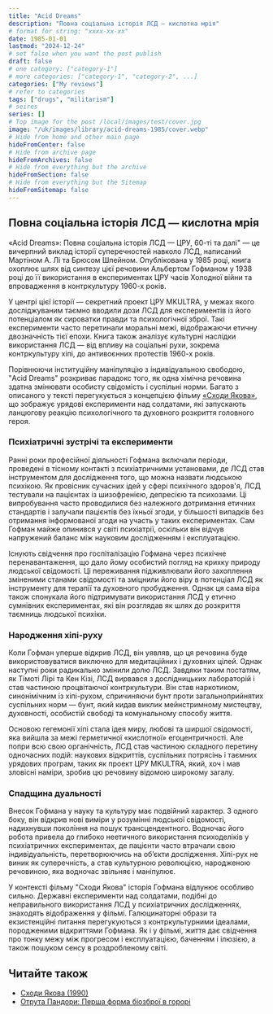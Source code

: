 ```yaml
---
title: "Acid Dreams"
description: "Повна соціальна історія ЛСД — кислотна мрія"
# format for string: "xxxx-xx-xx"
date: 1985-01-01
lastmod: "2024-12-24"
# set false when you want the post publish
draft: false
# one category: ["category-1"]
# more categories: ["category-1", "category-2", ...]
categories: ["My reviews"]
# refer to categories
tags: ["drugs", "militarism"]
# seires
series: []
# Top image for the post /local/images/test/cover.jpg
image: "/uk/images/library/acid-dreams-1985/cover.webp"
# Hide from home and other main page
hideFromCenter: false
# Hide from archive page
hideFromArchives: false
# Hide from everything but the archive
hideFromSection: false
# Hide from everything but the Sitemap
hideFromSitemap: false
---
```

## Повна соціальна історія ЛСД — кислотна мрія

«Acid Dreams»: Повна соціальна історія ЛСД — ЦРУ, 60-ті та далі" — це вичерпний виклад історії суперечностей навколо ЛСД, написаний Мартіном А. Лі та Брюсом Шлейном. Опублікована у 1985 році, книга охоплює шлях від синтезу цієї речовини Альбертом Гофманом у 1938 році до її використання в експериментах ЦРУ часів Холодної війни та впровадження в контркультуру 1960-х років.

У центрі цієї історії — секретний проект ЦРУ MKULTRA, у межах якого досліджуваним таємно вводили дози ЛСД для експериментів із його потенціалом як сироватки правди та психологічної зброї. Такі експерименти часто перетинали моральні межі, відображаючи етичну двозначність тієї епохи. Книга також аналізує культурні наслідки використання ЛСД — від впливу на соціальні рухи, зокрема контркультуру хіпі, до антивоєнних протестів 1960-х років.

Порівнюючи інституційну маніпуляцію з індивідуальною свободою, "Acid Dreams" розкриває парадокс того, як одна хімічна речовина здатна змінювати особисту свідомість і суспільні норми. Багато з описаного у тексті перегукується з концепцією фільму <a href="/uk/library/jacobs-ladder-1990/" target="_blank">«Сходи Якова»</a>, що зображує урядові експерименти над солдатами, які запускають ланцюгову реакцію психологічного та духовного розкриття головного героя.

### Психіатричні зустрічі та експерименти

Ранні роки професійної діяльності Гофмана включали періоди, проведені в тісному контакті з психіатричними установами, де ЛСД став інструментом для дослідження того, що можна назвати людською психікою. Як провісник сучасних ідей у сфері психічного здоров'я, ЛСД тестували на пацієнтах із шизофренією, депресією та психозами. Ці випробування часто проводилися без належного дотримання етичних стандартів і залучали пацієнтів без їхньої згоди, у більшості випадків без отримання інформованої згоди на участь у таких експериментах. Сам Гофман майже опинився у світі психіатрії, оскільки він відчув напружений баланс між науковим дослідженням і експлуатацією.

Існують свідчення про госпіталізацію Гофмана через психічне перенавантаження, що дало йому особистий погляд на крихку природу людської свідомості. Ці переживання підживлювали його захоплення зміненими станами свідомості та зміцнили його віру в потенціал ЛСД як інструменту для терапії та духовного пробудження. Однак ця сама віра також спонукала його підтримувати використання ЛСД у етично сумнівних експериментах, які він розглядав як шлях до розкриття таємниць людської психіки.

### Народження хіпі-руху

Коли Гофман уперше відкрив ЛСД, він уявляв, що ця речовина буде використовуватися виключно для медитаційних і духовних цілей. Однак наступні роки радикально змінили долю ЛСД. Завдяки таким постатям, як Тімоті Лірі та Кен Кізі, ЛСД вирвався з дослідницьких лабораторій і став частиною процвітаючої контркультури. Він став наркотиком, синонімічним із хіпі-рухом, спричиняючи бунт проти загальноприйнятих суспільних норм — бунт, який кидав виклик мейнстримному мистецтву, духовності, особистій свободі та комунальному способу життя.

Основою гегемонії хіпі стала ідея миру, любові та ширшої свідомості, яка вийшла за межі герметичної «кислотної» егоцентричності. Але попри всю свою органічність, ЛСД став частиною складного перетину одночасних подій: наукових відкриттів, суспільних потрясінь і таємних урядових програм, таких як проект ЦРУ MKULTRA, який, хоч і мав зловісні наміри, зробив цю речовину відомою широкому загалу.

### Спадщина дуальності

Внесок Гофмана у науку та культуру має подвійний характер. З одного боку, він відкрив нові виміри у розумінні людської свідомості, надихнувши покоління на пошук трансцендентного. Водночас його робота привела до глибоко неетичного використання психоделіків у психіатричних експериментах, де пацієнти часто втрачали свою індивідуальність, перетворюючись на об’єкти дослідження. Хіпі-рух не виник як суперечність, а став культурною революцією, народженою речовиною, яка водночас звільняє і маніпулює.

У контексті фільму "Сходи Якова" історія Гофмана відлунює особливо сильно. Державні експерименти над солдатами, подібні до неправильного використання ЛСД у психіатричних дослідженнях, знаходять відображення у фільмі. Галюцинаторні образи та екзистенційні питання перегукуються з контркультурними ідеалами, породженими відкриттями Гофмана. Як і у фільмі, життя дає свідчення про тонку межу між прогресом і експлуатацією, баченням і ілюзією, а також пошуком сенсу в роздробленому світі.

## Читайте також

<ul>
	<li><a href="/uk/library/jacobs-ladder-1990/" target="_blank">
		Сходи Якова (1990)
	</a></li>
	<li><a href="/uk/articles/pandoras-toxin/" target="_blank">
		Отрута Пандори: Перша форма біозброї в горорі
	</a></li>
</ul>